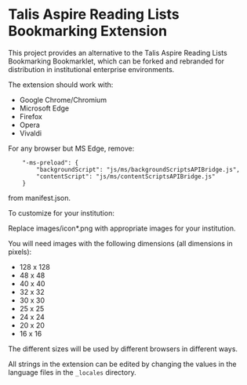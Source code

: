 Talis Aspire Reading Lists Bookmarking Extension
================================================

This project provides an alternative to the Talis Aspire Reading Lists Bookmarking Bookmarklet, 
which can be forked and rebranded for distribution in institutional enterprise environments.

The extension should work with:
- Google Chrome/Chromium
- Microsoft Edge
- Firefox
- Opera
- Vivaldi

For any browser but MS Edge, remove:
```
    "-ms-preload": {
        "backgroundScript": "js/ms/backgroundScriptsAPIBridge.js",
        "contentScript": "js/ms/contentScriptsAPIBridge.js"
    }
```
from manifest.json.

To customize for your institution:

Replace images/icon*.png with appropriate images for your institution.

You will need images with the following dimensions (all dimensions in pixels):
- 128 x 128
- 48 x 48
- 40 x 40
- 32 x 32
- 30 x 30
- 25 x 25
- 24 x 24
- 20 x 20
- 16 x 16

The different sizes will be used by different browsers in different ways.

All strings in the extension can be edited by changing the values in the language files in the `_locales` directory.


